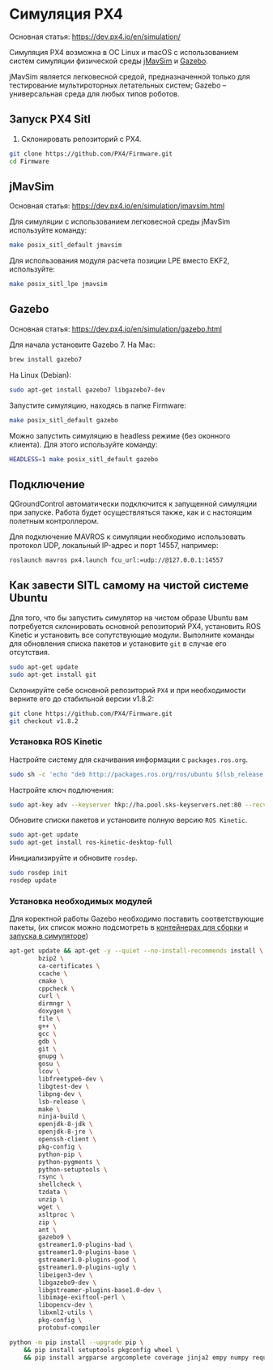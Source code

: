 # Симуляция PX4

Основная статья: https://dev.px4.io/en/simulation/

Симуляция PX4 возможна в ОС Linux и macOS с использованием систем симуляции физической среды [jMavSim](https://pixhawk.org/dev/hil/jmavsim) и [Gazebo](http://gazebosim.org).

jMavSim является легковесной средой, предназначенной только для тестирование мультироторных летательных систем; Gazebo – универсальная среда для любых типов роботов.

## Запуск PX4 Sitl

1. Склонировать репозиторий с PX4.

```bash
git clone https://github.com/PX4/Firmware.git
cd Firmware
```

## jMavSim

Основная статья: https://dev.px4.io/en/simulation/jmavsim.html

Для симуляции с использованием легковесной среды jMavSim используйте команду:

```bash
make posix_sitl_default jmavsim
```

Для использования модуля расчета позиции LPE вместо EKF2, используйте:

```bash
make posix_sitl_lpe jmavsim
```

Gazebo
--

Основная статья: https://dev.px4.io/en/simulation/gazebo.html

Для начала установите Gazebo 7. На Mac:

```bash
brew install gazebo7
```

На Linux (Debian):

```bash
sudo apt-get install gazebo7 libgazebo7-dev
```

Запустите симуляцию, находясь в папке Firmware:

```bash
make posix_sitl_default gazebo
```

Можно запустить симуляцию в headless режиме (без оконного клиента). Для этого используйте команду:

```bash
HEADLESS=1 make posix_sitl_default gazebo
```

## Подключение

QGroundControl автоматически подключится к запущенной симуляции при запуске. Работа будет осуществляться также, как и с настоящим полетным контроллером.

Для подключение MAVROS к симуляции необходимо использовать протокол UDP, локальный IP-адрес и порт 14557, например:

```bash
roslaunch mavros px4.launch fcu_url:=udp://@127.0.0.1:14557
```

## Как завести SITL самому на чистой системе Ubuntu

Для того, что бы запустить симулятор на чистом образе Ubuntu вам потребуется склонировать основной репозиторий PX4, установить ROS Kinetic и установить все сопутствующие модули.
Выполните команды для обновления списка пакетов и установите `git` в случае его отсутствия.

```bash
sudo apt-get update
sudo apt-get install git
```

Склонируйте себе основной репозиторий `PX4` и при необходимости верните его до стабильной версии v1.8.2:

```bash
git clone https://github.com/PX4/Firmware.git
git checkout v1.8.2
```

### Установка ROS Kinetic

Настройте систему для скачивания информации с `packages.ros.org`.

```bash
sudo sh -c 'echo "deb http://packages.ros.org/ros/ubuntu $(lsb_release -sc) main" > /etc/apt/sources.list.d/ros-latest.list'
```

Настройте ключ подлючения:

```bash
sudo apt-key adv --keyserver hkp://ha.pool.sks-keyservers.net:80 --recv-key 421C365BD9FF1F717815A3895523BAEEB01FA116
```

Обновите списки пакетов и установите полную версию `ROS Kinetic`.

```bash
sudo apt-get update
sudo apt-get install ros-kinetic-desktop-full
```

Инициализируйте и обновите `rosdep`.

```bash
sudo rosdep init
rosdep update
```

### Установка необходимых модулей

Для коректной работы Gazebo необходимо поставить соответствующие пакеты, (их список можно подсмотреть в [контейнерах для сборки](https://github.com/PX4/containers/blob/master/docker/px4-dev/Dockerfile_base) и [запуска в симуляторе](https://github.com/PX4/containers/blob/master/docker/px4-dev/Dockerfile_simulation))

```bash
apt-get update && apt-get -y --quiet --no-install-recommends install \
		bzip2 \
		ca-certificates \
		ccache \
		cmake \
		cppcheck \
		curl \
		dirmngr \
		doxygen \
		file \
		g++ \
		gcc \
		gdb \
		git \
		gnupg \
		gosu \
		lcov \
		libfreetype6-dev \
		libgtest-dev \
		libpng-dev \
		lsb-release \
		make \
		ninja-build \
		openjdk-8-jdk \
		openjdk-8-jre \
		openssh-client \
		pkg-config \
		python-pip \
		python-pygments \
		python-setuptools \
		rsync \
		shellcheck \
		tzdata \
		unzip \
		wget \
		xsltproc \
		zip \
        ant \
		gazebo9 \
		gstreamer1.0-plugins-bad \
		gstreamer1.0-plugins-base \
		gstreamer1.0-plugins-good \
		gstreamer1.0-plugins-ugly \
		libeigen3-dev \
		libgazebo9-dev \
		libgstreamer-plugins-base1.0-dev \
		libimage-exiftool-perl \
		libopencv-dev \
		libxml2-utils \
		pkg-config \
		protobuf-compiler
```

``` bash
python -m pip install --upgrade pip \
	&& pip install setuptools pkgconfig wheel \
	&& pip install argparse argcomplete coverage jinja2 empy numpy requests serial toml pyyaml cerberus
```

